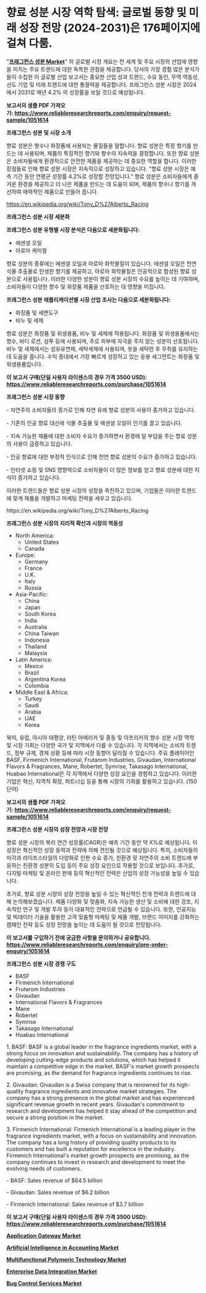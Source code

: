 <p><h1>향료 성분 시장 역학 탐색: 글로벌 동향 및 미래 성장 전망 (2024-2031)은 176페이지에 걸쳐 다룸.</h1></p><p>"<strong><a href="https://www.reliableresearchreports.com/fragrance-ingredients-r1051614">프래그런스 성분 Market</a></strong>" 의 글로벌 시장 개요는 전 세계 및 주요 시장의 산업에 영향을 미치는 주요 트렌드에 대한 독특한 관점을 제공합니다. 당사의 가장 경험 많은 분석가들이 수집한 이 글로벌 산업 보고서는 중요한 산업 성과 트렌드, 수요 동인, 무역 역동성, 선도 기업 및 미래 트렌드에 대한 통찰력을 제공합니다. 프래그런스 성분 시장은 2024에서 2031로 매년 4.2% 의 성장률을 보일 것으로 예상됩니다.</p>
<p><strong>보고서의 샘플 PDF 가져오기:&nbsp;<a href="https://www.reliableresearchreports.com/enquiry/request-sample/1051614">https://www.reliableresearchreports.com/enquiry/request-sample/1051614</a></strong></p>
<p><strong>프래그런스 성분 및 시장 소개</strong></p>
<p><p>향료 성분은 향수나 화장품에 사용되는 물질들을 말합니다. 향료 성분은 특정 향기를 만드는 데 사용되며, 제품의 특징적인 향기와 향수의 지속력을 결정합니다. 또한 향료 성분은 소비자들에게 환경적으로 안전한 제품을 제공하는 데 중요한 역할을 합니다. 이러한 장점들로 인해 향료 성분 시장은 지속적으로 성장하고 있습니다. "향료 성분 시장은 예측 기간 동안 연평균 성장률 4.2%로 성장할 전망입니다." 향료 성분은 소비자들에게 즐거운 환경을 제공하고 더 나은 제품을 만드는 데 도움이 되며, 제품의 향수나 향기를 개선하여 매력적인 제품으로 만들어 줍니다.</p></p>
<p><a href="https://en.wikipedia.org/wiki/Tony_D%27Alberto_Racing">https://en.wikipedia.org/wiki/Tony_D%27Alberto_Racing</a></p>
<p><strong>프래그런스 성분 시장 세분화</strong></p>
<p><strong>프래그런스 성분 유형별 시장 분석은 다음으로 세분화됩니다:</strong></p>
<p><ul><li>에센셜 오일</li><li>아로마 케미컬</li></ul></p>
<p><p>향료 성분의 종류에는 에센셜 오일과 아로마 화학물질이 있습니다. 에센셜 오일은 천연 식물 추출물로 탄생한 향기를 제공하고, 아로마 화학물질은 인공적으로 합성된 향료 성분으로 사용됩니다. 이러한 다양한 성분이 향료 성분 시장의 수요를 높이는 데 기여하며, 소비자들이 다양한 향수 및 화장품 제품을 선호하는 데 영향을 미칩니다.</p></p>
<p><strong>프래그런스 성분 애플리케이션별 시장 산업 조사는 다음으로 세분화됩니다:</strong></p>
<p><ul><li>화장품 및 세면도구</li><li>비누 및 세제</li></ul></p>
<p><p>향료 성분은 화장품 및 위생용품, 비누 및 세제에 적용됩니다. 화장품 및 위생용품에서는 향수, 바디 로션, 샴푸 등에 사용되며, 주로 피부에 자극을 주지 않는 성분이 선호됩니다. 비누 및 세제에서는 섬유유연제, 세탁세제에 사용되며, 옷을 세탁한 후 무취를 유지하는 데 도움을 줍니다. 수익 증대에서 가장 빠르게 성장하고 있는 응용 세그먼트는 화장품 및 위생용품입니다.</p></p>
<p><strong>이 보고서 구매(단일 사용자 라이센스의 경우 가격 3500 USD): <a href="https://www.reliableresearchreports.com/purchase/1051614">https://www.reliableresearchreports.com/purchase/1051614</a></strong></p>
<p><strong>프래그런스 성분 시장 동향</strong></p>
<p><p>- 자연주의 소비자들의 증가로 인해 자연 유래 향료 성분의 사용이 증가하고 있습니다.</p><p>- 기존의 인공 향료 대신에 식물 추출물 및 에센셜 오일이 인기를 끌고 있습니다.</p><p>- 지속 가능한 제품에 대한 소비자 수요가 증가하면서 환경에 덜 부담을 주는 향료 성분의 사용이 급증하고 있습니다.</p><p>- 인공 향료에 대한 부정적 인식으로 인해 천연 향료 성분의 수요가 증가하고 있습니다.</p><p>- 인터넷 쇼핑 및 SNS 영향력으로 소비자들이 더 많은 정보를 얻고 향료 성분에 대한 지식이 증가하고 있습니다.</p><p>이러한 트렌드들은 향료 성분 시장의 성장을 촉진하고 있으며, 기업들은 이러한 트렌드에 맞게 제품을 개발하고 마케팅 전략을 세우고 있습니다.</p></p>
<p>https://en.wikipedia.org/wiki/Tony_D%27Alberto_Racing</p>
<p><strong>프래그런스 성분 시장의 지리적 확산과 시장의 역동성</strong></p>
<p><ul>
    <li>
        North America:
        <ul>
            <li>United States</li>
            <li>Canada</li>
        </ul>
    </li>
    <li>
        Europe:
        <ul>
            <li>Germany</li>
            <li>France</li>
            <li>U.K.</li>
            <li>Italy</li>
            <li>Russia</li>
        </ul>
    </li>
    <li>
        Asia-Pacific:
        <ul>
            <li>China</li>
            <li>Japan</li>
            <li>South Korea</li>
            <li>India</li>
            <li>Australia</li>
            <li>China Taiwan</li>
            <li>Indonesia</li>
            <li>Thailand</li>
            <li>Malaysia</li>
        </ul>
    </li>
    <li>
        Latin America:
        <ul>
            <li>Mexico</li>
            <li>Brazil</li>
            <li>Argentina Korea</li>
            <li>Colombia</li>
        </ul>
    </li>
    <li>
        Middle East & Africa:
        <ul>
            <li>Turkey</li>
            <li>Saudi</li>
            <li>Arabia</li>
            <li>UAE</li>
            <li>Korea</li>
        </ul>
    </li>
    </ul></p>
<p><p>북미, 유럽, 아시아 태평양, 라틴 아메리카 및 중동 및 아프리카의 향수 성분 시장 역학 및 시장 기회는 다양한 국가 및 지역에서 다를 수 있습니다. 각 지역에서는 소비자 트렌드, 정부 규제, 경제 상황 등에 따라 시장 동향이 달라질 수 있습니다. 주요 플레이어인 BASF, Firmenich International, Frutarom Industries, Givaudan, International Flavors & Fragrances, Mane, Robertet, Symrise, Takasago International, Huabao International은 각 지역에서 다양한 성장 요인을 경험하고 있습니다. 이러한 기업은 혁신, 지역적 확장, 파트너십 등을 통해 시장의 기회를 활용하고 있습니다. (150단어)</p></p>
<p><strong>보고서의 샘플 PDF 가져오기:&nbsp;<a href="https://www.reliableresearchreports.com/enquiry/request-sample/1051614">https://www.reliableresearchreports.com/enquiry/request-sample/1051614</a></strong></p>
<p><strong>프래그런스 성분 시장의 성장 전망과 시장 전망</strong></p>
<p><p>향료 성분 시장의 복리 연간 성장률(CAGR)은 예측 기간 동안 약 X%로 예상됩니다. 이 성장은 혁신적인 성장 동력과 전략에 의해 견인될 것으로 예상됩니다. 특히, 소비자들의 미각과 라이프스타일의 다양화로 인한 수요 증가, 친환경 및 자연주의 소비 트렌드에 부응하는 친환경 성분의 도입 등이 주요 성장 요인으로 작용할 것으로 보입니다. 추가로, 디지털 마케팅 및 온라인 판매 등의 혁신적인 전략은 산업의 성장 가능성을 높일 수 있습니다.</p><p>추가로, 향료 성분 시장의 성장 전망을 높일 수 있는 혁신적인 전개 전략과 트렌드에 대해 논의해보겠습니다. 제품 다양화 및 맞춤화, 지속 가능한 생산 및 소비에 대한 강조, 지속적인 연구 및 개발 투자 등이 대표적인 전략으로 언급될 수 있습니다. 또한, 인공지능 및 빅데이터 기술을 활용한 고객 맞춤형 마케팅 및 제품 개발, 브랜드 이미지를 강화하는 캠페인 전략 등도 성장 전망을 높이는 데 도움이 될 것으로 전망됩니다.</p></p>
<p><strong>이 보고서를 구입하기 전에 궁금한 사항을 문의하거나 공유합니다. <a href="https://www.reliableresearchreports.com/enquiry/pre-order-enquiry/1051614">https://www.reliableresearchreports.com/enquiry/pre-order-enquiry/1051614</a></strong></p>
<p><strong>프래그런스 성분 시장 경쟁 구도</strong></p>
<p><ul><li>BASF</li><li>Firmenich International</li><li>Frutarom Industries</li><li>Givaudan</li><li>International Flavors & Fragrances</li><li>Mane</li><li>Robertet</li><li>Symrise</li><li>Takasago International</li><li>Huabao International</li></ul></p>
<p><p>1. BASF: BASF is a global leader in the fragrance ingredients market, with a strong focus on innovation and sustainability. The company has a history of developing cutting-edge products and solutions, which has helped it maintain a competitive edge in the market. BASF's market growth prospects are promising, as the demand for fragrance ingredients continues to rise.</p><p>2. Givaudan: Givaudan is a Swiss company that is renowned for its high-quality fragrance ingredients and innovative market strategies. The company has a strong presence in the global market and has experienced significant revenue growth in recent years. Givaudan's commitment to research and development has helped it stay ahead of the competition and secure a strong position in the market.</p><p>3. Firmenich International: Firmenich International is a leading player in the fragrance ingredients market, with a focus on sustainability and innovation. The company has a long history of providing quality products to its customers and has built a reputation for excellence in the industry. Firmenich International's market growth prospects are promising, as the company continues to invest in research and development to meet the evolving needs of customers.</p><p>- BASF: Sales revenue of $64.5 billion</p><p>- Givaudan: Sales revenue of $6.2 billion</p><p>- Firmenich International: Sales revenue of $3.7 billion</p></p>
<p><strong>이 보고서 구매(단일 사용자 라이센스의 경우 가격 3500 USD): <a href="https://www.reliableresearchreports.com/purchase/1051614">https://www.reliableresearchreports.com/purchase/1051614</a></strong></p>
<p><strong><p><a href="https://github.com/JameTravis/Market-Research-Report-List-6/blob/main/application-gateway-market.md">Application Gateway Market</a></p><p><a href="https://github.com/vimar16th/Market-Research-Report-List-6/blob/main/artificial-intelligence-in-accounting-market.md">Artificial Intelligence in Accounting Market</a></p><p><a href="https://www.linkedin.com/pulse/global-multifunctional-polymeric-technology-industry-qu0oe?trackingId=Lzm%2FE9QsQV2xevGJ4bfmkA%3D%3D">Multifunctional Polymeric Technology Market</a></p><p><a href="https://github.com/luckyshygirl/Market-Research-Report-List-6/blob/main/enterprise-data-integration-market.md">Enterprise Data Integration Market</a></p><p><a href="https://github.com/qndifksd5/Market-Research-Report-List-1/blob/main/bug-control-services-market.md">Bug Control Services Market</a></p></strong></p>
<p></p>